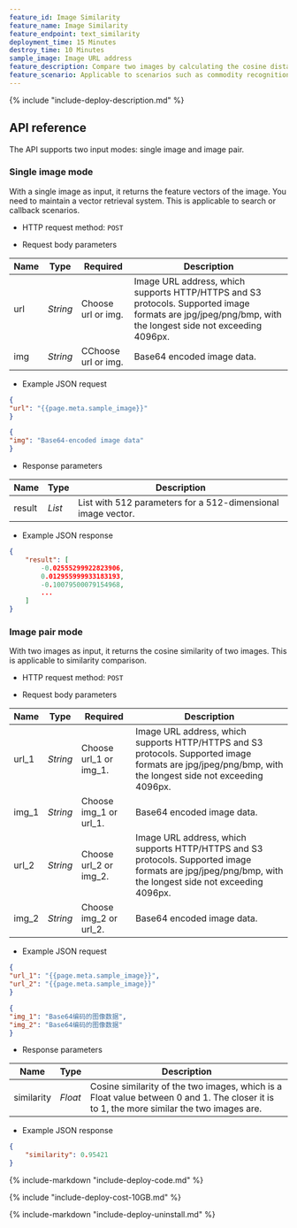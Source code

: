 ```yaml
---
feature_id: Image Similarity
feature_name: Image Similarity
feature_endpoint: text_similarity
deployment_time: 15 Minutes
destroy_time: 10 Minutes
sample_image: Image URL address
feature_description: Compare two images by calculating the cosine distance from the image feature vector and converting it into confidence, and return similarity score. 
feature_scenario: Applicable to scenarios such as commodity recognition, remake recognition, and intelligent photo albums.
---
```


{%
  include "include-deploy-description.md"
%}

## API reference

The API supports two input modes: single image and image pair.

### Single image mode

With a single image as input, it returns the feature vectors of the image. You need to maintain a vector retrieval system. This is applicable to search or callback scenarios.

- HTTP request method: `POST`

- Request body parameters

| **Name**  | **Type**  | **Required** |  **Description**  |
|----------|-----------|------------|------------|
| url | *String* |Choose url or img.|Image URL address, which supports HTTP/HTTPS and S3 protocols. Supported image formats are jpg/jpeg/png/bmp, with the longest side not exceeding 4096px.|
| img | *String* |CChoose url or img.|Base64 encoded image data.|

- Example JSON request

``` json
{
"url": "{{page.meta.sample_image}}"
}
```

``` json
{
"img": "Base64-encoded image data"
}
```

- Response parameters

| **Name** | **Type** | **Description**  |
|----------|-----------|------------|
|result    |*List*   |List with 512 parameters for a 512-dimensional image vector.|

- Example JSON response

``` json
{
    "result": [
        -0.02555299922823906, 
        0.012955999933183193, 
        -0.10079500079154968, 
        ...
    ]
}
```
### Image pair mode

With two images as input, it returns the cosine similarity of two images. This is applicable to similarity comparison.

- HTTP request method: `POST`

- Request body parameters

| **Name**  | **Type**  | **Required** |  **Description**  |
|----------|-----------|------------|------------|
| url_1 | *String* |Choose url_1 or img_1.|Image URL address, which supports HTTP/HTTPS and S3 protocols. Supported image formats are jpg/jpeg/png/bmp, with the longest side not exceeding 4096px.|
| img_1 | *String* |Choose img_1 or url_1.|Base64 encoded image data.|
| url_2 | *String* |Choose url_2 or img_2.|Image URL address, which supports HTTP/HTTPS and S3 protocols. Supported image formats are jpg/jpeg/png/bmp, with the longest side not exceeding 4096px.|
| img_2 | *String* |Choose img_2 or url_2.|Base64 encoded image data.|

- Example JSON request

``` json
{
"url_1": "{{page.meta.sample_image}}",
"url_2": "{{page.meta.sample_image}}"
}
```

``` json
{
"img_1": "Base64编码的图像数据",
"img_2": "Base64编码的图像数据"
}
```

- Response parameters

| **Name** | **Type** | **Description**  |
|----------|-----------|------------|
|similarity    |*Float*   |Cosine similarity of the two images, which is a Float value between 0 and 1. The closer it is to 1, the more similar the two images are.|

- Example JSON response

``` json
{
    "similarity": 0.95421
}
```

{%
  include-markdown "include-deploy-code.md"
%}

{%
  include "include-deploy-cost-10GB.md"
%}

{%
  include-markdown "include-deploy-uninstall.md"
%}